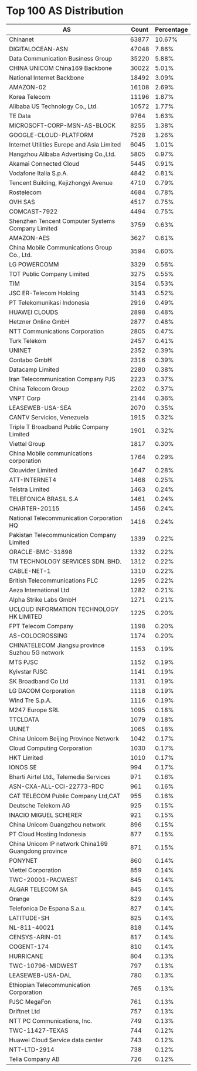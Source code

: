 # Top 100 AS Distribution
| AS | Count | Percentage |
|----|----|----|
| Chinanet | 63877 | 10.67% |
| DIGITALOCEAN-ASN | 47048 | 7.86% |
| Data Communication Business Group | 35220 | 5.88% |
| CHINA UNICOM China169 Backbone | 30022 | 5.01% |
| National Internet Backbone | 18492 | 3.09% |
| AMAZON-02 | 16108 | 2.69% |
| Korea Telecom | 11196 | 1.87% |
| Alibaba US Technology Co., Ltd. | 10572 | 1.77% |
| TE Data | 9764 | 1.63% |
| MICROSOFT-CORP-MSN-AS-BLOCK | 8255 | 1.38% |
| GOOGLE-CLOUD-PLATFORM | 7528 | 1.26% |
| Internet Utilities Europe and Asia Limited | 6045 | 1.01% |
| Hangzhou Alibaba Advertising Co.,Ltd. | 5805 | 0.97% |
| Akamai Connected Cloud | 5445 | 0.91% |
| Vodafone Italia S.p.A. | 4842 | 0.81% |
| Tencent Building, Kejizhongyi Avenue | 4710 | 0.79% |
| Rostelecom | 4684 | 0.78% |
| OVH SAS | 4517 | 0.75% |
| COMCAST-7922 | 4494 | 0.75% |
| Shenzhen Tencent Computer Systems Company Limited | 3759 | 0.63% |
| AMAZON-AES | 3627 | 0.61% |
| China Mobile Communications Group Co., Ltd. | 3594 | 0.60% |
| LG POWERCOMM | 3329 | 0.56% |
| TOT Public Company Limited | 3275 | 0.55% |
| TIM | 3154 | 0.53% |
| JSC ER-Telecom Holding | 3143 | 0.52% |
| PT Telekomunikasi Indonesia | 2916 | 0.49% |
| HUAWEI CLOUDS | 2898 | 0.48% |
| Hetzner Online GmbH | 2877 | 0.48% |
| NTT Communications Corporation | 2805 | 0.47% |
| Turk Telekom | 2457 | 0.41% |
| UNINET | 2352 | 0.39% |
| Contabo GmbH | 2316 | 0.39% |
| Datacamp Limited | 2280 | 0.38% |
| Iran Telecommunication Company PJS | 2223 | 0.37% |
| China Telecom Group | 2202 | 0.37% |
| VNPT Corp | 2144 | 0.36% |
| LEASEWEB-USA-SEA | 2070 | 0.35% |
| CANTV Servicios, Venezuela | 1915 | 0.32% |
| Triple T Broadband Public Company Limited | 1901 | 0.32% |
| Viettel Group | 1817 | 0.30% |
| China Mobile communications corporation | 1764 | 0.29% |
| Clouvider Limited | 1647 | 0.28% |
| ATT-INTERNET4 | 1468 | 0.25% |
| Telstra Limited | 1463 | 0.24% |
| TELEFONICA BRASIL S.A | 1461 | 0.24% |
| CHARTER-20115 | 1456 | 0.24% |
| National Telecommunication Corporation HQ | 1416 | 0.24% |
| Pakistan Telecommunication Company Limited | 1339 | 0.22% |
| ORACLE-BMC-31898 | 1332 | 0.22% |
| TM TECHNOLOGY SERVICES SDN. BHD. | 1312 | 0.22% |
| CABLE-NET-1 | 1310 | 0.22% |
| British Telecommunications PLC | 1295 | 0.22% |
| Aeza International Ltd | 1282 | 0.21% |
| Alpha Strike Labs GmbH | 1271 | 0.21% |
| UCLOUD INFORMATION TECHNOLOGY HK LIMITED | 1225 | 0.20% |
| FPT Telecom Company | 1198 | 0.20% |
| AS-COLOCROSSING | 1174 | 0.20% |
| CHINATELECOM Jiangsu province Suzhou 5G network | 1153 | 0.19% |
| MTS PJSC | 1152 | 0.19% |
| Kyivstar PJSC | 1141 | 0.19% |
| SK Broadband Co Ltd | 1131 | 0.19% |
| LG DACOM Corporation | 1118 | 0.19% |
| Wind Tre S.p.A. | 1116 | 0.19% |
| M247 Europe SRL | 1095 | 0.18% |
| TTCLDATA | 1079 | 0.18% |
| UUNET | 1065 | 0.18% |
| China Unicom Beijing Province Network | 1042 | 0.17% |
| Cloud Computing Corporation | 1030 | 0.17% |
| HKT Limited | 1010 | 0.17% |
| IONOS SE | 994 | 0.17% |
| Bharti Airtel Ltd., Telemedia Services | 971 | 0.16% |
| ASN-CXA-ALL-CCI-22773-RDC | 961 | 0.16% |
| CAT TELECOM Public Company Ltd,CAT | 955 | 0.16% |
| Deutsche Telekom AG | 925 | 0.15% |
| INACIO MIGUEL SCHERER | 921 | 0.15% |
| China Unicom Guangzhou network | 896 | 0.15% |
| PT Cloud Hosting Indonesia | 877 | 0.15% |
| China Unicom IP network China169 Guangdong province | 871 | 0.15% |
| PONYNET | 860 | 0.14% |
| Viettel Corporation | 859 | 0.14% |
| TWC-20001-PACWEST | 845 | 0.14% |
| ALGAR TELECOM SA | 845 | 0.14% |
| Orange | 829 | 0.14% |
| Telefonica De Espana S.a.u. | 827 | 0.14% |
| LATITUDE-SH | 825 | 0.14% |
| NL-811-40021 | 818 | 0.14% |
| CENSYS-ARIN-01 | 817 | 0.14% |
| COGENT-174 | 810 | 0.14% |
| HURRICANE | 804 | 0.13% |
| TWC-10796-MIDWEST | 797 | 0.13% |
| LEASEWEB-USA-DAL | 780 | 0.13% |
| Ethiopian Telecommunication Corporation | 765 | 0.13% |
| PJSC MegaFon | 761 | 0.13% |
| Driftnet Ltd | 757 | 0.13% |
| NTT PC Communications, Inc. | 749 | 0.13% |
| TWC-11427-TEXAS | 744 | 0.12% |
| Huawei Cloud Service data center | 743 | 0.12% |
| NTT-LTD-2914 | 738 | 0.12% |
| Telia Company AB | 726 | 0.12% |
